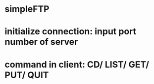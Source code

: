 # simpleFTP

# initialize connection: input port number of server
# command in client: CD/ LIST/ GET/ PUT/ QUIT
